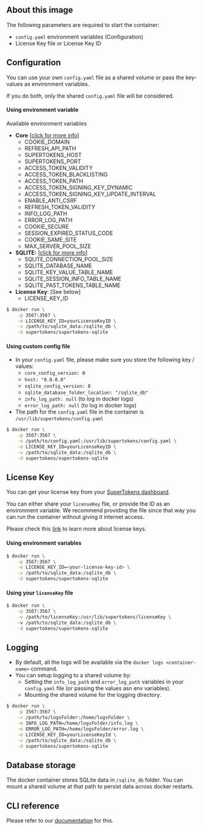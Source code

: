 ## About this image

The following parameters are required to start the container:
- `config.yaml` environment variables (Configuration)
- License Key file or License Key ID

## Configuration
You can use your own `config.yaml` file as a shared volume or pass the key-values as environment variables. 

If you do both, only the shared `config.yaml` file will be considered.
  
#### Using environment variable
Available environment variables
- **Core** [[click for more info](https://supertokens.io/docs/community/configuration/core)]
	- COOKIE\_DOMAIN
	- REFRESH\_API\_PATH
	- SUPERTOKENS\_HOST
	- SUPERTOKENS\_PORT
	- ACCESS\_TOKEN\_VALIDITY
	- ACCESS\_TOKEN\_BLACKLISTING
	- ACCESS\_TOKEN\_PATH
	- ACCESS\_TOKEN\_SIGNING\_KEY\_DYNAMIC
	- ACCESS\_TOKEN\_SIGNING\_KEY\_UPDATE\_INTERVAL
	- ENABLE\_ANTI\_CSRF
	- REFRESH\_TOKEN\_VALIDITY
	- INFO\_LOG\_PATH
	- ERROR\_LOG\_PATH
	- COOKIE\_SECURE
	- SESSION\_EXPIRED\_STATUS\_CODE
	- COOKIE\_SAME\_SITE
    - MAX\_SERVER\_POOL\_SIZE
- **SQLITE:** [[click for more info](https://supertokens.io/docs/community/configuration/database/sqlite)]
	- SQLITE\_CONNECTION\_POOL\_SIZE
	- SQLITE\_DATABASE\_NAME
	- SQLITE\_KEY\_VALUE\_TABLE\_NAME
	- SQLITE\_SESSION\_INFO\_TABLE\_NAME
	- SQLITE\_PAST\_TOKENS\_TABLE\_NAME
- **License Key**: [See below]
	- LICENSE_KEY_ID
  

```bash
$ docker run \
	-p 3567:3567 \
	-e LICENSE_KEY_ID=yourLicenseKeyID \
	-v /path/to/sqlite_data:/sqlite_db \
	-d supertokens/supertokens-sqlite
```

#### Using custom config file
- In your `config.yaml` file, please make sure you store the following key / values:
  - `core_config_version: 0`
  - `host: "0.0.0.0"`
  - `sqlite_config_version: 0`
  - `sqlite_database_folder_location: "/sqlite_db"`
  - `info_log_path: null` (to log in docker logs)
  - `error_log_path: null` (to log in docker logs)
- The path for the `config.yaml` file in the container is `/usr/lib/supertokens/config.yaml`

```bash
$ docker run \
	-p 3567:3567 \
	-v /path/to/config.yaml:/usr/lib/supertokens/config.yaml \
	-e LICENSE_KEY_ID=yourLicenseKeyID \
	-v /path/to/sqlite_data:/sqlite_db \
	-d supertokens/supertokens-sqlite
```

## License Key
You can get your license key from your [SuperTokens dashboard](https://supertokens.io/dashboard).


You can either share your `licenseKey` file, or provide the ID as an environment variable. We recommend providing the file since that way you can run the container without giving it internet access.

Please check this [link](https://supertokens.io/docs/community/about-license-keys) to learn more about license keys.

#### Using environment variables
```bash
$ docker run \
	-p 3567:3567 \
	-e LICENSE_KEY_ID=<your-license-key-id> \
	-v /path/to/sqlite_data:/sqlite_db \
	-d supertokens/supertokens-sqlite
```

#### Using your `licenseKey` file
```bash
$ docker run \
	-p 3567:3567 \
	-v /path/to/licenseKey:/usr/lib/supertokens/licenseKey \	
	-v /path/to/sqlite_data:/sqlite_db \
	-d supertokens/supertokens-sqlite
```

## Logging
- By default, all the logs will be available via the `docker logs <container-name>` command.
- You can setup logging to a shared volume by:
	- Setting the `info_log_path` and `error_log_path` variables in your `config.yaml` file (or passing the values asn env variables).
	- Mounting the shared volume for the logging directory.

```bash
$ docker run \
	-p 3567:3567 \
	-v /path/to/logsFolder:/home/logsFolder \
	-e INFO_LOG_PATH=/home/logsFolder/info.log \
	-e ERROR_LOG_PATH=/home/logsFolder/error.log \
	-e LICENSE_KEY_ID=yourLicenseKeyId \
	-v /path/to/sqlite_data:/sqlite_db \
	-d supertokens/supertokens-sqlite
```

## Database storage
The docker container stores SQLite data in `/sqlite_db` folder. You can mount a shared volume at that path to persist data across docker restarts.

## CLI reference
Please refer to our [documentation](https://supertokens.io/docs/community/cli/overview) for this.